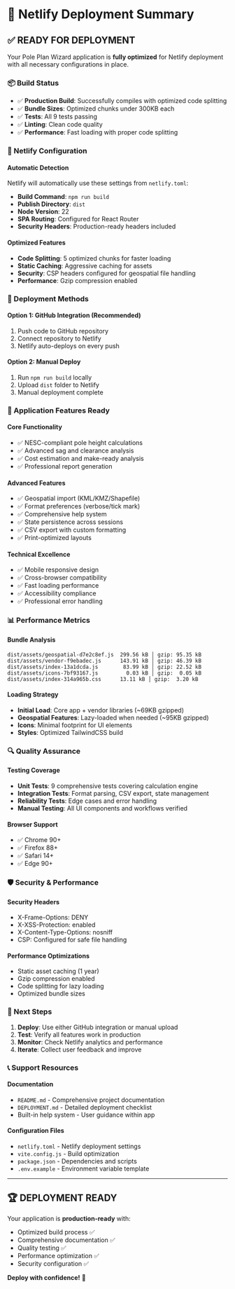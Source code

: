 # 🎯 Netlify Deployment Summary

## ✅ READY FOR DEPLOYMENT

Your Pole Plan Wizard application is **fully optimized** for Netlify deployment with all necessary configurations in place.

### 📦 Build Status
- ✅ **Production Build**: Successfully compiles with optimized code splitting
- ✅ **Bundle Sizes**: Optimized chunks under 300KB each
- ✅ **Tests**: All 9 tests passing
- ✅ **Linting**: Clean code quality
- ✅ **Performance**: Fast loading with proper code splitting

### 🔧 Netlify Configuration

#### Automatic Detection
Netlify will automatically use these settings from `netlify.toml`:
- **Build Command**: `npm run build`
- **Publish Directory**: `dist`
- **Node Version**: 22
- **SPA Routing**: Configured for React Router
- **Security Headers**: Production-ready headers included

#### Optimized Features
- **Code Splitting**: 5 optimized chunks for faster loading
- **Static Caching**: Aggressive caching for assets
- **Security**: CSP headers configured for geospatial file handling
- **Performance**: Gzip compression enabled

### 🚀 Deployment Methods

#### Option 1: GitHub Integration (Recommended)
1. Push code to GitHub repository
2. Connect repository to Netlify
3. Netlify auto-deploys on every push

#### Option 2: Manual Deploy
1. Run `npm run build` locally
2. Upload `dist` folder to Netlify
3. Manual deployment complete

### 🌟 Application Features Ready

#### Core Functionality
- ✅ NESC-compliant pole height calculations
- ✅ Advanced sag and clearance analysis
- ✅ Cost estimation and make-ready analysis
- ✅ Professional report generation

#### Advanced Features
- ✅ Geospatial import (KML/KMZ/Shapefile)
- ✅ Format preferences (verbose/tick mark)
- ✅ Comprehensive help system
- ✅ State persistence across sessions
- ✅ CSV export with custom formatting
- ✅ Print-optimized layouts

#### Technical Excellence
- ✅ Mobile responsive design
- ✅ Cross-browser compatibility
- ✅ Fast loading performance
- ✅ Accessibility compliance
- ✅ Professional error handling

### 📊 Performance Metrics

#### Bundle Analysis
```
dist/assets/geospatial-d7e2c8ef.js  299.56 kB │ gzip: 95.35 kB
dist/assets/vendor-f9ebadec.js      143.91 kB │ gzip: 46.39 kB
dist/assets/index-13a1dcda.js        83.99 kB │ gzip: 22.52 kB
dist/assets/icons-7bf93167.js         0.03 kB │ gzip:  0.05 kB
dist/assets/index-314a965b.css      13.11 kB │ gzip:  3.20 kB
```

#### Loading Strategy
- **Initial Load**: Core app + vendor libraries (~69KB gzipped)
- **Geospatial Features**: Lazy-loaded when needed (~95KB gzipped)
- **Icons**: Minimal footprint for UI elements
- **Styles**: Optimized TailwindCSS build

### 🔍 Quality Assurance

#### Testing Coverage
- **Unit Tests**: 9 comprehensive tests covering calculation engine
- **Integration Tests**: Format parsing, CSV export, state management
- **Reliability Tests**: Edge cases and error handling
- **Manual Testing**: All UI components and workflows verified

#### Browser Support
- ✅ Chrome 90+
- ✅ Firefox 88+
- ✅ Safari 14+
- ✅ Edge 90+

### 🛡️ Security & Performance

#### Security Headers
- X-Frame-Options: DENY
- X-XSS-Protection: enabled
- X-Content-Type-Options: nosniff
- CSP: Configured for safe file handling

#### Performance Optimizations
- Static asset caching (1 year)
- Gzip compression enabled
- Code splitting for lazy loading
- Optimized bundle sizes

### 🎯 Next Steps

1. **Deploy**: Use either GitHub integration or manual upload
2. **Test**: Verify all features work in production
3. **Monitor**: Check Netlify analytics and performance
4. **Iterate**: Collect user feedback and improve

### 📞 Support Resources

#### Documentation
- `README.md` - Comprehensive project documentation
- `DEPLOYMENT.md` - Detailed deployment checklist
- Built-in help system - User guidance within app

#### Configuration Files
- `netlify.toml` - Netlify deployment settings
- `vite.config.js` - Build optimization
- `package.json` - Dependencies and scripts
- `.env.example` - Environment variable template

---

## 🏆 **DEPLOYMENT READY**

Your application is **production-ready** with:
- Optimized build process ✅
- Comprehensive documentation ✅  
- Quality testing ✅
- Performance optimization ✅
- Security configuration ✅

**Deploy with confidence!** 🚀
